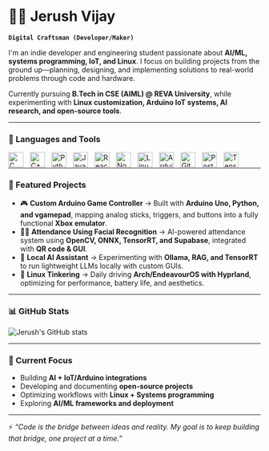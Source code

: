 # 🏄‍♂️ Jerush Vijay

**`Digital Craftsman (Developer/Maker)`**

I'm an indie developer and engineering student passionate about **AI/ML, systems programming, IoT, and Linux**. I focus on building projects from the ground up—planning, designing, and implementing solutions to real-world problems through code and hardware.  

Currently pursuing **B.Tech in CSE (AIML) @ REVA University**, while experimenting with **Linux customization, Arduino IoT systems, AI research, and open-source tools**.  

---

### 🧰 Languages and Tools  

<img align="left" alt="C" width="30px" style="padding-right:10px;" src="https://cdn.jsdelivr.net/gh/devicons/devicon/icons/c/c-original.svg"/>
<img align="left" alt="C++" width="30px" style="padding-right:10px;" src="https://cdn.jsdelivr.net/gh/devicons/devicon/icons/cplusplus/cplusplus-original.svg"/>
<img align="left" alt="Python" width="30px" style="padding-right:10px;" src="https://cdn.jsdelivr.net/gh/devicons/devicon/icons/python/python-original.svg"/>
<img align="left" alt="JavaScript" width="30px" style="padding-right:10px;" src="https://cdn.jsdelivr.net/gh/devicons/devicon/icons/javascript/javascript-plain.svg"/>
<img align="left" alt="React" width="30px" style="padding-right:10px;" src="https://cdn.jsdelivr.net/gh/devicons/devicon/icons/react/react-original.svg"/>
<img align="left" alt="NodeJS" width="30px" style="padding-right:10px;" src="https://cdn.jsdelivr.net/gh/devicons/devicon/icons/nodejs/nodejs-original.svg"/>
<img align="left" alt="Linux" width="30px" style="padding-right:10px;" src="https://cdn.jsdelivr.net/gh/devicons/devicon/icons/linux/linux-original.svg"/>
<img align="left" alt="Arduino" width="30px" style="padding-right:10px;" src="https://cdn.jsdelivr.net/gh/devicons/devicon/icons/arduino/arduino-original.svg"/>
<img align="left" alt="Git" width="30px" style="padding-right:10px;" src="https://cdn.jsdelivr.net/gh/devicons/devicon/icons/git/git-original.svg"/>
<img align="left" alt="PostgreSQL" width="30px" style="padding-right:10px;" src="https://cdn.jsdelivr.net/gh/devicons/devicon/icons/postgresql/postgresql-original.svg"/>
<img align="left" alt="TensorFlow" width="30px" style="padding-right:10px;" src="https://cdn.jsdelivr.net/gh/devicons/devicon/icons/tensorflow/tensorflow-original.svg"/>
<br />

---

### 🚀 Featured Projects  

- 🎮 **Custom Arduino Game Controller** → Built with **Arduino Uno, Python, and vgamepad**, mapping analog sticks, triggers, and buttons into a fully functional **Xbox emulator**.  
- 🧑‍🎓 **Attendance Using Facial Recognition** → AI-powered attendance system using **OpenCV, ONNX, TensorRT, and Supabase**, integrated with **QR code & GUI**.  
- 🤖 **Local AI Assistant** → Experimenting with **Ollama, RAG, and TensorRT** to run lightweight LLMs locally with custom GUIs.  
- 🐧 **Linux Tinkering** → Daily driving **Arch/EndeavourOS with Hyprland**, optimizing for performance, battery life, and aesthetics.  

---

### 📊 GitHub Stats  

![Jerush's GitHub stats](https://github-readme-stats.vercel.app/api?username=jerushvj&show_icons=true&theme=gruvbox)  

<!-- Optional streak stats -->
<!-- ![GitHub Streak](https://streak-stats.demolab.com?user=jerushvj&theme=gruvbox&border_radius=4.5) -->

---

### 🌱 Current Focus  

- Building **AI + IoT/Arduino integrations**  
- Developing and documenting **open-source projects**  
- Optimizing workflows with **Linux + Systems programming**  
- Exploring **AI/ML frameworks and deployment**  

---

⚡ _“Code is the bridge between ideas and reality. My goal is to keep building that bridge, one project at a time.”_  
